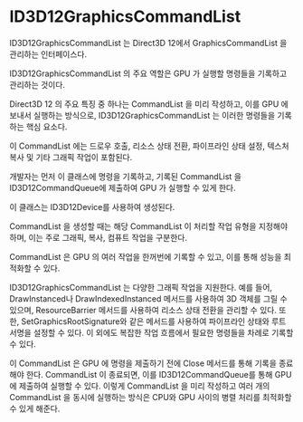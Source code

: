 # ID3D12GraphicsCommandList
ID3D12GraphicsCommandList 는 Direct3D 12에서 GraphicsCommandList 을 관리하는 인터페이스다. 

ID3D12GraphicsCommandList 의 주요 역할은 GPU 가 실행할 명령들을 기록하고 관리하는 것이다. 

Direct3D 12 의 주요 특징 중 하나는 CommandList 을 미리 작성하고, 이를 GPU 에 보내서 실행하는 방식으로, ID3D12GraphicsCommandList 는 이러한 명령들을 기록하는 핵심 요소다.

이 CommandList 에는 드로우 호출, 리소스 상태 전환, 파이프라인 상태 설정, 텍스처 복사 및 기타 그래픽 작업이 포함된다. 

개발자는 먼저 이 클래스에 명령을 기록하고, 기록된 CommandList 을 ID3D12CommandQueue에 제출하여 GPU 가 실행할 수 있게 한다.

이 클래스는 ID3D12Device를 사용하여 생성된다. 

CommandList 을 생성할 때는 해당 CommandList 이 처리할 작업 유형을 지정해야 하며, 이는 주로 그래픽, 복사, 컴퓨트 작업을 구분한다. 

CommandList 은 GPU 의 여러 작업을 한꺼번에 기록할 수 있고, 이를 통해 성능을 최적화할 수 있다.

ID3D12GraphicsCommandList 는 다양한 그래픽 작업을 지원한다. 예를 들어, DrawInstanced나 DrawIndexedInstanced 메서드를 사용하여 3D 객체를 그릴 수 있으며, ResourceBarrier 메서드를 사용하여 리소스 상태 전환을 관리할 수 있다. 또한, SetGraphicsRootSignature와 같은 메서드를 사용하여 파이프라인 상태와 루트 서명을 설정할 수 있다. 이 외에도 복잡한 작업 흐름에서 필요한 명령들을 차례로 기록할 수 있다.

이 CommandList 은 GPU 에 명령을 제출하기 전에 Close 메서드를 통해 기록을 종료해야 한다. CommandList 이 종료되면, 이를 ID3D12CommandQueue를 통해 GPU 에 제출하여 실행할 수 있다. 이렇게 CommandList 을 미리 작성하고 여러 개의 CommandList 을 동시에 실행하는 방식은 CPU와 GPU  사이의 병렬 처리를 최적화할 수 있게 해준다.